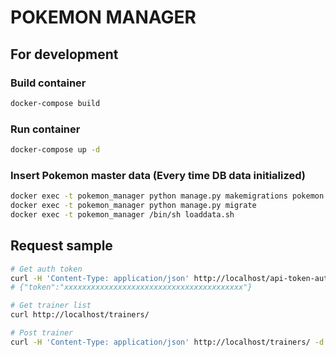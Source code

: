 # POKEMON MANAGER

## For development

### Build container

```sh
docker-compose build
```

### Run container

```sh
docker-compose up -d
```

### Insert Pokemon master data (Every time DB data initialized)

```sh
docker exec -t pokemon_manager python manage.py makemigrations pokemon
docker exec -t pokemon_manager python manage.py migrate
docker exec -t pokemon_manager /bin/sh loaddata.sh
```


## Request sample

```sh
# Get auth token
curl -H 'Content-Type: application/json' http://localhost/api-token-auth/ -d '{"username": "test", "password": "test"}'
# {"token":"xxxxxxxxxxxxxxxxxxxxxxxxxxxxxxxxxxxxxxxx"}

# Get trainer list
curl http://localhost/trainers/

# Post trainer
curl -H 'Content-Type: application/json' http://localhost/trainers/ -d '{"username": "test", "password": "test", "login_id": "test@example.com"}'
```
